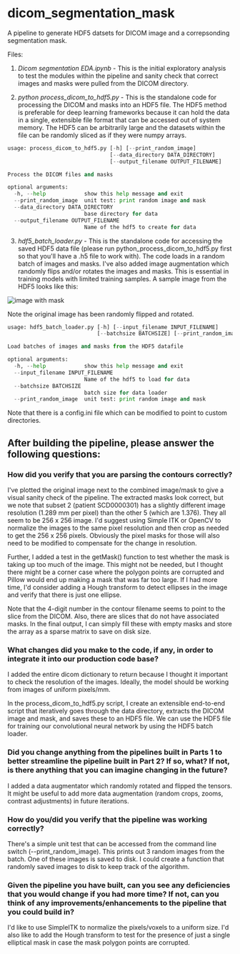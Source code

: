 # dicom_segmentation_mask
A pipeline to generate HDF5 datsets for DICOM image and a correpsonding segmentation mask.

Files:

1. *Dicom segmentation EDA.ipynb* - This is the initial exploratory analysis to test the modules within the pipeline and sanity check that correct images and masks were pulled from the DICOM directory.

2. *python process_dicom_to_hdf5.py* - This is the standalone code for processing the DICOM and masks into an HDF5 file. The HDF5 method is preferable for deep learning frameworks because it can hold the data in a single, extensible file format that can be accessed out of system memory. The HDF5 can be arbitrarily large and the datasets within the file can be randomly sliced as if they were numpy arrays. 

```process_dicom_to_hdf5.py
usage: process_dicom_to_hdf5.py [-h] [--print_random_image]
                                [--data_directory DATA_DIRECTORY]
                                [--output_filename OUTPUT_FILENAME]

Process the DICOM files and masks

optional arguments:
  -h, --help            show this help message and exit
  --print_random_image  unit test: print random image and mask
  --data_directory DATA_DIRECTORY
                        base directory for data
  --output_filename OUTPUT_FILENAME
                        Name of the hdf5 to create for data

```
  

3. *hdf5_batch_loader.py* - This is the standalone code for accessing the saved HDF5 data file (please run python_process_dicom_to_hdf5.py first so that you'll have a .h5 file to work with). The code loads in a random batch of images and masks. I've also added image augmentation which randomly flips and/or rotates the images and masks. This is essential in training models with limited training samples. A sample image from the HDF5 looks like this:

![image with mask](https://github.com/mas-dse-greina/dicom_segmentation_mask/blob/master/test_figure.png)

Note the original image has been randomly flipped and rotated.


```hdf5_batch_loader.py
usage: hdf5_batch_loader.py [-h] [--input_filename INPUT_FILENAME]
                            [--batchsize BATCHSIZE] [--print_random_image]

Load batches of images and masks from the HDF5 datafile

optional arguments:
  -h, --help            show this help message and exit
  --input_filename INPUT_FILENAME
                        Name of the hdf5 to load for data
  --batchsize BATCHSIZE
                        batch size for data loader
  --print_random_image  unit test: print random image and mask

```

Note that there is a config.ini file which can be modified to point to custom directories.

## After building the pipeline, please answer the following questions:

### How did you verify that you are parsing the contours correctly?

I've plotted the original image next to the combined image/mask to give a visual sanity check of the pipeline. The extracted masks look correct, but we note that subset 2 (patient SCD0000301) has a slightly different image resolution (1.289 mm per pixel) than the other 5 (which are 1.376). They all seem to be 256 x 256 image. I'd suggest using Simple ITK or OpenCV to normalize the images to the same pixel resolution and then crop as needed to get the 256 x 256 pixels. Obviously the pixel masks for those will also need to be modified to compensate for the change in resolution.

Further, I added a test in the getMask() function to test whether the mask is taking up too much of the image. This might not be needed, but I thought there might be a corner case where the polygon points are corrupted and Pillow would end up making a mask that was far too large. If I had more time, I'd consider adding a Hough transform to detect ellipses in the image and verify that there is just one ellipse.

Note that the 4-digit number in the contour filename seems to point to the slice from the DICOM. Also, there are slices that do not have associated masks. In the final output, I can simply fill these with empty masks and store the array as a sparse matrix to save on disk size.

### What changes did you make to the code, if any, in order to integrate it into our production code base?

I added the entire dicom dictionary to return because I thought it important to check the resolution of the images. Ideally, the model should be working from images of uniform pixels/mm.

In the process_dicom_to_hdf5.py script, I create an extensible end-to-end script that iteratively goes through the data directory, extracts the DICOM image and mask, and saves these to an HDF5 file. We can use the HDF5 file for training our convolutional neural network by using the HDF5 batch loader.

### Did you change anything from the pipelines built in Parts 1 to better streamline the pipeline built in Part 2? If so, what? If not, is there anything that you can imagine changing in the future?

I added a data augmentator which randomly rotated and flipped the tensors. It might be useful to add more data augmentation (random crops, zooms, contrast adjustments) in future iterations.

### How do you/did you verify that the pipeline was working correctly?

There's a simple unit test that can be accessed from the command line switch (--print_random_image). This prints out 3 random images from the batch. One of these images is saved to disk. I could create a function that randomly saved images to disk to keep track of the algorithm.

### Given the pipeline you have built, can you see any deficiencies that you would change if you had more time? If not, can you think of any improvements/enhancements to the pipeline that you could build in?

I'd like to use SimpleITK to normalize the pixels/voxels to a uniform size. I'd also like to add the Hough transform to test for the presence of just a single elliptical mask in case the mask polygon points are corrupted.



